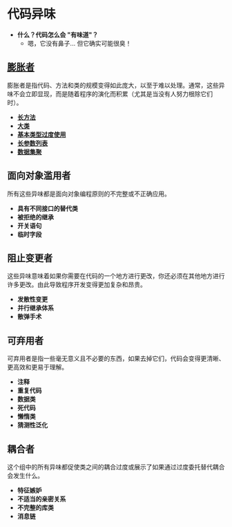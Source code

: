 # 代码异味

- **什么？代码怎么会 "有味道"？**
  - 嗯，它没有鼻子... 但它确实可能很臭！

## [膨胀者](codesmells/bloaters.md)

膨胀者是指代码、方法和类的规模变得如此庞大，以至于难以处理。通常，这些异味不会立即显现，而是随着程序的演化而积累（尤其是当没有人努力根除它们时）。

- **[长方法](codesmells/bloaters/LongMethod.md)**
- **[大类](codesmells/bloaters/LargeClass.md)**
- **[基本类型过度使用](codesmells/bloaters/primitiveObsession.md)**
- **[长参数列表](codesmells/bloaters/LongParaList.md)**
- **[数据集聚](codesmells/bloaters/DataClumps.md)**

## 面向对象滥用者

所有这些异味都是面向对象编程原则的不完整或不正确应用。

- **具有不同接口的替代类**
- **被拒绝的继承**
- **开关语句**
- **临时字段**

## 阻止变更者

这些异味意味着如果你需要在代码的一个地方进行更改，你还必须在其他地方进行许多更改。由此导致程序开发变得更加复杂和昂贵。

- **发散性变更**
- **并行继承体系**
- **散弹手术**

## 可弃用者

可弃用者是指一些毫无意义且不必要的东西，如果去掉它们，代码会变得更清晰、更高效和更易于理解。

- **注释**
- **重复代码**
- **数据类**
- **死代码**
- **懒惰类**
- **猜测性泛化**

## 耦合者

这个组中的所有异味都促使类之间的耦合过度或展示了如果通过过度委托替代耦合会发生什么。

- **特征嫉妒**
- **不适当的亲密关系**
- **不完整的库类**
- **消息链**
